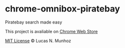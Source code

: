 # chrome-omnibox-piratebay
Piratebay search made easy

This project is avaliable on [Chrome Web Store](https://chrome.google.com/webstore/detail/pirate-search/ngcpllpmjhpkpfiddjgkofiofnppbfaf)

[MIT License](http://lnmunhoz.mit-license.org/) © Lucas N. Munhoz 
